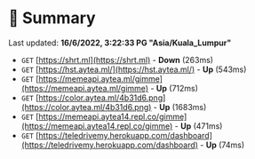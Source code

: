 # 📖 Summary
Last updated: **16/6/2022, 3:22:33 PG "Asia/Kuala_Lumpur"**

- `GET` [https://shrt.ml](https://shrt.ml) - **Down** (263ms)
- `GET` [https://hst.aytea.ml/](https://hst.aytea.ml/) - **Up** (543ms)
- `GET` [https://memeapi.aytea.ml/gimme](https://memeapi.aytea.ml/gimme) - **Up** (712ms)
- `GET` [https://color.aytea.ml/4b31d6.png](https://color.aytea.ml/4b31d6.png) - **Up** (1683ms)
- `GET` [https://memeapi.aytea14.repl.co/gimme](https://memeapi.aytea14.repl.co/gimme) - **Up** (471ms)
- `GET` [https://teledrivemy.herokuapp.com/dashboard](https://teledrivemy.herokuapp.com/dashboard) - **Up** (74ms)
